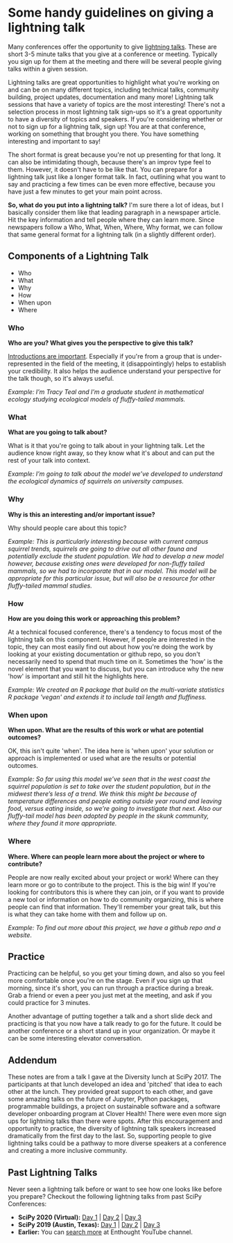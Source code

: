# Some handy guidelines on giving a lightning talk

Many conferences offer the opportunity to give [lightning talks](https://en.wikipedia.org/wiki/Lightning_talk). These are short 3-5 minute talks that you give at a conference or meeting. Typically you sign up for them at the meeting and there will be several people giving talks within a given session. 

Lightning talks are great opportunities to highlight what you're working on and can be on many different topics, including technical talks, community building, project updates, documentation and many more! Lightning talk sessions that have a variety of topics are the most interesting! There's not a selection process in most lightning talk sign-ups so it's a great opportunity to have a diversity of topics and speakers. If you're considering whether or not to sign up for a lightning talk, sign up! You are at that conference, working on something that brought you there. You have something interesting and important to say! 

The short format is great because you're not up presenting for that long. It can also be intimidating though, because there's an improv type feel to them. However, it doesn't have to be like that. You can prepare for a lightning talk just like a longer format talk. In fact, outlining what you want to say and practicing a few times can be even more effective, because you have just a few minutes to get your main point across. 

**So, what do you put into a lightning talk?** I'm sure there a lot of ideas, but I basically consider them like that leading paragraph in a newspaper article. Hit the key information and tell people where they can learn more. Since newspapers follow a Who, What, When, Where, Why format, we can follow that same general format for a lightning talk (in a slightly different order).

## Components of a Lightning Talk

- Who
- What
- Why
- How
- When upon
- Where

### Who

**Who are you? What gives you the perspective to give this talk?**

[Introductions are important](https://github.com/tracykteal/instructors-introduction/blob/gh-pages/slides.md). Especially if you're from a group that is under-represented in the field of the meeting, it (disappointingly) helps to establish your credibility. It also helps the audience understand your perspective for the talk though, so it's always useful. 

*Example: I’m Tracy Teal and I’m a graduate student in mathematical ecology studying ecological models of fluffy-tailed mammals.*

### What

**What are you going to talk about?**

What is it that you're going to talk about in your lightning talk. Let the audience know right away, so they know what it's about and can put the rest of your talk into context. 

*Example: I’m going to talk about the model we’ve developed to understand the ecological dynamics of squirrels on university campuses.*

### Why

**Why is this an interesting and/or important issue?**

Why should people care about this topic? 

*Example: This is particularly interesting because with current campus squirrel trends, squirrels are going to drive out all other fauna and potentially exclude the student population. We had to develop a new model however, because existing ones were developed for non-fluffy tailed mammals, so we had to incorporate that in our model. This model will be appropriate for this particular issue, but will also be a resource for other fluffy-tailed mammal studies.*

### How

**How are you doing this work or approaching this problem?**

At a technical focused conference, there's a tendency to focus most of the lightning talk on this component. However, if people are interested in the topic, they can most easily find out about how you're doing the work by looking at your existing documentation or github repo, so you don't necessarily need to spend that much time on it. Sometimes the 'how' is the novel element that you want to discuss, but you can introduce why the new 'how' is important and still hit the highlights here. 

*Example: We created an R package that build on the multi-variate statistics R package 'vegan' and extends it to include tail length and fluffiness.*

### When upon

**When upon. What are the results of this work or what are potential outcomes?**

OK, this isn't quite 'when'. The idea here is 'when upon' your solution or approach is implemented or used what are the results or potential outcomes. 

*Example: So far using this model we’ve seen that in the west coast the squirrel population is set to take over the student population, but in the midwest there’s less of a trend. We think this might be because of temperature differences and people eating outside year round and leaving food, versus eating inside, so we’re going to investigate that next. Also our fluffy-tail model has been adopted by people in the skunk community, where they found it more appropriate.*

### Where

**Where. Where can people learn more about the project or where to contribute?**

People are now really excited about your project or work! Where can they learn more or go to contribute to the project. This is the big win! If you're looking for contributors this is where they can join, or if you want to provide a new tool or information on how to do community organizing, this is where people can find that information. They'll remember your great talk, but this is what they can take home with them and follow up on.

*Example: To find out more about this project, we have a github repo and a website.*

## Practice

Practicing can be helpful, so you get your timing down, and also so you feel more comfortable once you're on the stage. Even if you sign up that morning, since it's short, you can run through a practice during a break. Grab a friend or even a peer you just met at the meeting, and ask if you could practice for 3 minutes. 

Another advantage of putting together a talk and a short slide deck and practicing is that you now have a talk ready to go for the future. It could be another conference or a short stand up in your organization. Or maybe it can be some interesting elevator conversation. 

## Addendum

These notes are from a talk I gave at the Diversity lunch at SciPy 2017. The participants at that lunch developed an idea and 'pitched' that idea to each other at the lunch. They provided great support to each other, and gave some amazing talks on the future of Jupyter, Python packages, programmable buildings, a project on sustainable software and a software developer onboarding program at Clover Health! There were even more sign ups for lightning talks than there were spots. After this encouragement and opportunity to practice, the diversity of lightning talk speakers increased dramatically from the first day to the last. So, supporting people to give lightning talks could be a pathway to more diverse speakers at a conference and creating a more inclusive community. 

## Past Lightning Talks
Never seen a lightning talk before or want to see how one looks like before you prepare? Checkout the following lightning talks from past SciPy Conferences:
- **SciPy 2020 (Virtual):** [Day 1](https://www.youtube.com/watch?v=ot08XU--WpE) | [Day 2](https://www.youtube.com/watch?v=APuHL_tqkO8) | [Day 3](https://www.youtube.com/watch?v=VzRj55pas3I)
- **SciPy 2019 (Austin, Texas):** [Day 1](https://www.youtube.com/watch?v=AnYjArI2xUM) | [Day 2](https://www.youtube.com/watch?v=s7Ww5-vD2Os) | [Day 3](https://www.youtube.com/watch?v=Gt-GeoWsF2s)
- **Earlier:** You can [search more](https://www.youtube.com/c/enthought/search?query=lightning%20talks) at Enthought YouTube channel.
